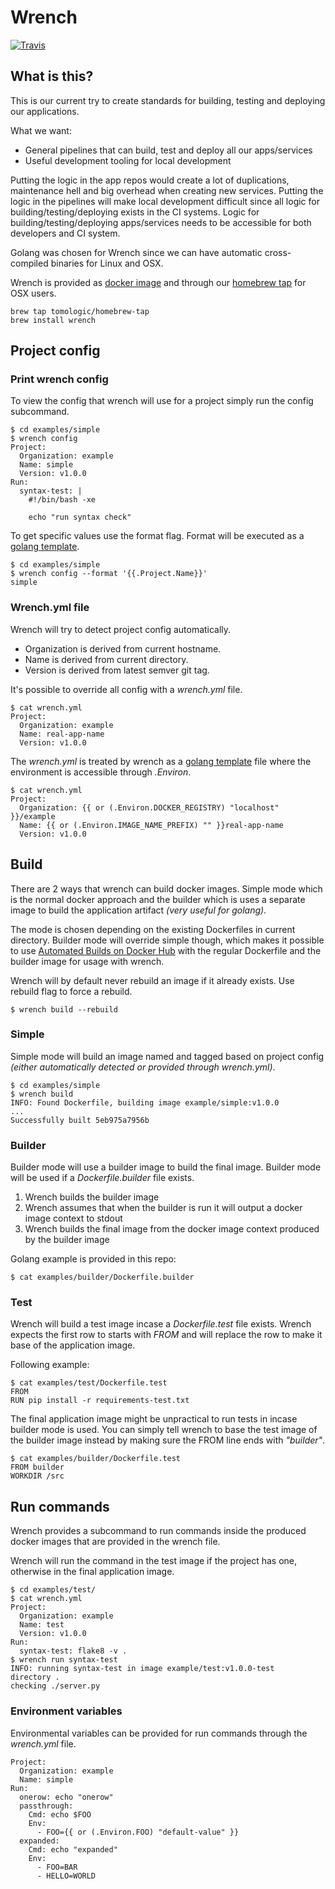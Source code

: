 # Wrench

[![Travis](https://img.shields.io/travis/tomologic/wrench.svg?style=flat-square)](https://travis-ci.org/tomologic/wrench)

## What is this?

This is our current try to create standards for building, testing and deploying our applications.

What we want:
- General pipelines that can build, test and deploy all our apps/services
- Useful development tooling for local development

Putting the logic in the app repos would create a lot of duplications, maintenance hell and big overhead when creating new services. Putting the logic in the pipelines will make local development difficult since all logic for building/testing/deploying exists in the CI systems. Logic for building/testing/deploying apps/services needs to be accessible for both developers and CI system.

Golang was chosen for Wrench since we can have automatic cross-compiled binaries for Linux and OSX.

Wrench is provided as [docker image](https://registry.hub.docker.com/u/tomologic/wrench/) and through our [homebrew tap](https://github.com/tomologic/homebrew-tap) for OSX users.

```
brew tap tomologic/homebrew-tap
brew install wrench
```

## Project config

### Print wrench config

To view the config that wrench will use for a project simply run the config subcommand.

```
$ cd examples/simple
$ wrench config
Project:
  Organization: example
  Name: simple
  Version: v1.0.0
Run:
  syntax-test: |
    #!/bin/bash -xe

    echo "run syntax check"
```

To get specific values use the format flag. Format will be executed as a [golang template](http://golang.org/pkg/text/template/).

```
$ cd examples/simple
$ wrench config --format '{{.Project.Name}}'
simple
```

### Wrench.yml file

Wrench will try to detect project config automatically.

- Organization is derived from current hostname.
- Name is derived from current directory.
- Version is derived from latest semver git tag.

It's possible to override all config with a _wrench.yml_ file.

```
$ cat wrench.yml
Project:
  Organization: example
  Name: real-app-name
  Version: v1.0.0
```

The _wrench.yml_ is treated by wrench as a [golang template](http://golang.org/pkg/text/template/) file where the environment is accessible through _.Environ_.

```
$ cat wrench.yml
Project:
  Organization: {{ or (.Environ.DOCKER_REGISTRY) "localhost" }}/example
  Name: {{ or (.Environ.IMAGE_NAME_PREFIX) "" }}real-app-name
  Version: v1.0.0
```

## Build

There are 2 ways that wrench can build docker images. Simple mode which is the normal docker approach and the builder which is uses a separate image to build the application artifact _(very useful for golang)_.

The mode is chosen depending on the existing Dockerfiles in current directory. Builder mode will override simple though, which makes it possible to use [Automated Builds on Docker Hub](https://docs.docker.com/docker-hub/builds/) with the regular Dockerfile and the builder image for usage with wrench.

Wrench will by default never rebuild an image if it already exists. Use rebuild flag to force a rebuild.

```
$ wrench build --rebuild
```

### Simple

Simple mode will build an image named and tagged based on project config _(either automatically detected or provided through wrench.yml)_.

```
$ cd examples/simple
$ wrench build
INFO: Found Dockerfile, building image example/simple:v1.0.0
...
Successfully built 5eb975a7956b
```

### Builder

Builder mode will use a builder image to build the final image. Builder mode will be used if a _Dockerfile.builder_ file exists.

1. Wrench builds the builder image
2. Wrench assumes that when the builder is run it will output a docker image context to stdout
3. Wrench builds the final image from the docker image context produced by the builder image

Golang example is provided in this repo:

```
$ cat examples/builder/Dockerfile.builder
```

### Test

Wrench will build a test image incase a _Dockerfile.test_ file exists. Wrench expects the first row to starts with _FROM_ and will replace the row to make it base of the application image.

Following example:

```
$ cat examples/test/Dockerfile.test
FROM
RUN pip install -r requirements-test.txt
```

The final application image might be unpractical to run tests in incase builder mode is used. You can simply tell wrench to base the test image of the builder image instead by making sure the FROM line ends with _"builder"_.

```
$ cat examples/builder/Dockerfile.test
FROM builder
WORKDIR /src
```

## Run commands

Wrench provides a subcommand to run commands inside the produced docker images that are provided in the wrench file.

Wrench will run the command in the test image if the project has one, otherwise in the final application image.

```
$ cd examples/test/
$ cat wrench.yml
Project:
  Organization: example
  Name: test
  Version: v1.0.0
Run:
  syntax-test: flake8 -v .
$ wrench run syntax-test
INFO: running syntax-test in image example/test:v1.0.0-test
directory .
checking ./server.py
```

### Environment variables

Environmental variables can be provided for run commands through the _wrench.yml_ file.

```
Project:
  Organization: example
  Name: simple
Run:
  onerow: echo "onerow"
  passthrough:
    Cmd: echo $FOO
    Env:
      - FOO={{ or (.Environ.FOO) "default-value" }}
  expanded:
    Cmd: echo "expanded"
    Env:
      - FOO=BAR
      - HELLO=WORLD
```
